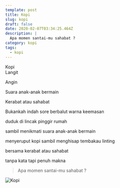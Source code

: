 ```yaml
---
template: post
title: Kopi
slug: kopi
draft: false
date: 2020-02-07T03:34:25.464Z
description: |
  Apa momen santai-mu sahabat ?
category: kopi
tags:
  - kopi
---
```

Kopi <br/> Langit

Angin

Suara anak-anak bermain

Kerabat atau sahabat

Bukankah indah sore berbalut warna keemasan

duduk di lincak pinggir rumah

sambil menikmati suara anak-anak bermain

menyeruput kopi sambil menghisap tembakau linting

bersama kerabat atau sahabat

tanpa kata tapi penuh makna

> Apa momen santai-mu sahabat ?

![Kopi](/media/white-cup-with-black-coffee.jpg "Kopi di meja")
